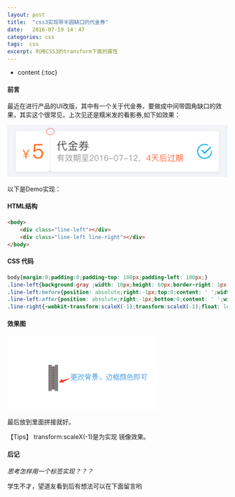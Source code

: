 ```yaml
---
layout: post
title:  "css3实现带半圆缺口的代金券"
date:   2016-07-19 14：47
categories: css
tags:  css  
excerpt: 利用CSS3的transform下面的属性
---
```


* content
{:toc}

#### 前言

最近在进行产品的UI改版，其中有一个关于代金券，要做成中间带圆角缺口的效果，其实这个很常见，上次见还是糯米发的看影券,如下如效果：

![代金券](/img/daijinquan.png)

以下是Demo实现：

#### HTML结构

``` html
<body>
    <div class="line-left"></div>
    <div class="line-left line-right"></div>        
</body>
```

#### CSS 代码

``` css
body{margin:0;padding:0;padding-top: 100px;padding-left: 100px;}
.line-left{background:gray ;width: 10px;height: 60px;border-right: 1px dashed red;position: relative;float: left;}
.line-left:before{position: absolute;right:-1px;top:0;content: ' ';width:4px;height:4px;border-radius:0  0 4px;background: #fff;transform: rotateY(180deg);}
.line-left:after{position: absolute;right:-1px;bottom:0;content: ' ';width:4px;height:4px;border-radius:4px 0  0 ;background: #fff;}
.line-right{-webkit-transform:scaleX(-1);transform:scaleX(-1);float: left;}
```

#### 效果图

![代金券](/img/circle-gap.png)

最后放到里面拼接就好。

【Tips】 transform:scaleX(-1)是为实现 镜像效果。

#### 后记

*思考怎样用一个标签实现？？？*

学生不才，望道友看到后有想法可以在下面留言哟